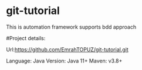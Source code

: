 # git-tutorial
This is automation framework supports bdd approach


#Project details:

Url:https://github.com/EmrahTOPUZ/git-tutorial.git

Language: Java
Version: Java 11+
Maven: v3.8+